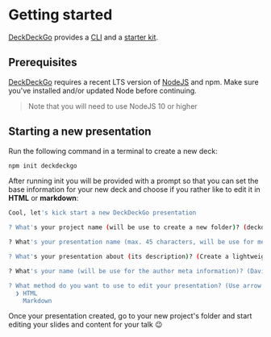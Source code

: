 # Getting started

[DeckDeckGo] provides a [CLI](https://github.com/deckgo/deckdeckgo/tree/master/cli) and a [starter kit](https://github.com/deckgo/deckdeckgo-starter).

## Prerequisites

[DeckDeckGo] requires a recent LTS version of [NodeJS](https://nodejs.org) and npm. Make sure you've installed and/or updated Node before continuing.

> Note that you will need to use NodeJS 10 or higher

## Starting a new presentation

Run the following command in a terminal to create a new deck:

```bash
npm init deckdeckgo
```

After running init you will be provided with a prompt so that you can set the base information for your new deck and choose if you rather like to edit it in **HTML** or **markdown**:

```bash
Cool, let's kick start a new DeckDeckGo presentation

? What's your project name (will be use to create a new folder)? (deckdeckgo)

? What's your presentation name (max. 45 characters, will be use for meta tags and manifest information)? (DeckDeckGo)

? What's your presentation about (its description)? (Create a lightweight presentation using Web Components 🚀)

? What's your name (will be use for the author meta information)? (David)

? What method do you want to use to edit your presentation? (Use arrow keys)
  ❯ HTML
    Markdown
```

Once your presentation created, go to your new project's folder and start editing your slides and content for your talk 😉

[deckdeckgo]: https://deckdeckgo.com
